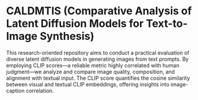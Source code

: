 # CALDMTIS (Comparative Analysis of Latent Diffusion Models for Text-to-Image Synthesis)
This research-oriented repository aims to conduct a practical evaluation of diverse latent diffusion models in generating images from text prompts. By employing CLIP scores—a reliable metric highly correlated with human judgment—we analyze and compare image quality, composition, and alignment with textual input. The CLIP score quantifies the cosine similarity between visual and textual CLIP embeddings, offering insights into image-caption correlation.
